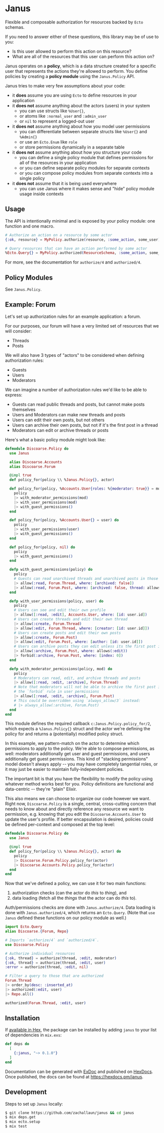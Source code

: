 # Janus

<!-- MDOC -->

Flexible and composable authorization for resources backed by `Ecto` schemas.

If you need to answer either of these questions, this library may be of use to you:

- Is this user allowed to perform this action on this resource?
- What are all of the resources that this user can perform this action on?

Janus operates on a **policy**, which is a data structure created for a specific user that represents the actions they're allowed to perform.
You define policies by creating a **policy module** using the `Janus.Policy` API.

Janus tries to make very few assumptions about your code:

- it **does** assume you are using `Ecto` to define resources in your application
- it **does not** assume anything about the actors (users) in your system
  - you can use structs like `%User{}`,
  - or atoms like `:normal_user` and `:admin_user`
  - or `nil` to represent a logged-out user
- it **does not** assume anything about how you model user permissions
  - you can differentiate between separate structs like `%User{}` and `%Admin{}`
  - or use an `Ecto.Enum` like `role`
  - or store permissions dynamically in a separate table
- it **does not** assume anything about how you structure your code
  - you can define a single policy module that defines permissions for all of the resources in your application
  - or you can define separate policy modules for separate contexts
  - or you can compose policy modules from separate contexts into a single policy
- it **does not** assume that it is being used everywhere
  - you can use Janus where it makes sense and "hide" policy module usage inside contexts

## Usage

The API is intentionally minimal and is exposed by your policy module: one function and one macro.

```elixir
# Authorize an action on a resource by some actor
{:ok, resource} = MyPolicy.authorize(resource, :some_action, some_user)

# Query resources that can have an action performed by some actor
%Ecto.Query{} = MyPolicy.authorized(ResourceSchema, :some_action, some_user)
```

For more, see the documentation for `authorize/4` and `authorized/4`.

## Policy Modules

See `Janus.Policy`.

## Example: Forum

Let's set up authorization rules for an example application: a forum.

For our purposes, our forum will have a very limited set of resources that we will consider:

- Threads
- Posts

We will also have 3 types of "actors" to be considered when defining authorization rules:

- Guests
- Users
- Moderators

We can imagine a number of authorization rules we'd like to be able to express:

- Guests can read public threads and posts, but cannot make posts themselves
- Users and Moderators can make new threads and posts
- Users can edit their own posts, but not others
- Users can archive their own posts, but not if it's the first post in a thread
- Moderators can edit or archive threads or posts

Here's what a basic policy module might look like:

```elixir
defmodule Discoarse.Policy do
  use Janus

  alias Discoarse.Accounts
  alias Discoarse.Forum

  @impl true
  def policy_for(policy \\ %Janus.Policy{}, actor)

  def policy_for(policy, %Accounts.User{roles: %{moderator: true}} = mod) do
    policy
    |> with_moderator_permissions(mod)
    |> with_user_permissions(mod)
    |> with_guest_permissions()
  end

  def policy_for(policy, %Accounts.User{} = user) do
    policy
    |> with_user_permissions(user)
    |> with_guest_permissions()
  end

  def policy_for(policy, nil) do
    policy
    |> with_guest_permissions()
  end

  defp with_guest_permissions(policy) do
    policy
    # Guests can read unarchived threads and unarchived posts in those threads
    |> allow(:read, Forum.Thread, where: [archived: false])
    |> allow(:read, Forum.Post, where: [archived: false, thread: allows(:read)])
  end

  defp with_user_permissions(policy, user) do
    policy
    # Users can see and edit their own profile
    |> allow([:read, :edit], Accounts.User, where: [id: user.id])
    # Users can create threads and edit their own thread
    |> allow(:create, Forum.Thread)
    |> allow(:edit, Forum.Thread, where: [creator: [id: user.id]])
    # Users can create posts and edit their own posts
    |> allow(:create, Forum.Post)
    |> allow(:edit, Forum.Post, where: [author: [id: user.id]])
    # Users can archive posts they can edit unless its the first post in a thread
    |> allow(:archive, Forum.Post, where: allows(:edit))
    |> forbid(:archive, Forum.Post, where: [index: 0])
  end

  defp with_moderator_permissions(policy, mod) do
    policy
    # Moderators can read, edit, and archive threads and posts
    |> allow([:read, :edit, :archive], Forum.Thread)
    # Note that moderators will not be able to archive the first post in a thread due to
    # the `forbid` rule in user permissions
    |> allow([:read, :edit, :archive], Forum.Post)
    # This could be overridden using `always_allow/3` instead:
    # |> always_allow(:archive, Forum.Post)
  end
end
```

This module defines the required callback `c:Janus.Policy.policy_for/2`, which expects a `%Janus.Policy{}` struct and the actor we're defining the policy for and returns a (potentially) modified policy struct.

In this example, we pattern-match on the actor to determine which permissions to apply to the policy.
We're able to compose permissions, as well: moderators additionally get user and guest permissions, and users additionally get guest permissions.
This kind of "stacking permissions" model doesn't always apply -- you may have completely tangential roles, or it may just be easier to maintain fully-independent policies.

The important bit is that you have the flexibility to modify the policy using whatever method works best for you.
Policy definitions are functional and data-centric -- they're "plain" Elixir.

This also means we can choose to organize our code however we want.
Right now, `Discoarse.Policy` is a single, central, cross-cutting concern that needs to know about and directly reference any resource we want to permission, e.g. knowing that you edit the `Discoarse.Accounts.User` to update the user's profile.
If better encapsulation is desired, policies could be defined per-context and composed at the top level:

```elixir
defmodule Discoarse.Policy do
  use Janus

  @impl true
  def policy_for(policy \\ %Janus.Policy{}, actor) do
    policy
    |> Discoarse.Forum.Policy.policy_for(actor)
    |> Discoarse.Accounts.Policy.policy_for(actor)
  end
end
```

Now that we've defined a policy, we can use it for two main functions:

1. authorization checks (can the actor do _this_ to _thing_), and
2. data loading (fetch all the _things_ that the actor can do _this_ to).

Auth/permissions checks are done with `Janus.authorize/4`.
Data loading is done with `Janus.authorized/4`, which returns an `Ecto.Query`.
(Note that `use Janus` defined these functions on our policy module as well.)

```elixir
import Ecto.Query
alias Discoarse.{Forum, Repo}

# Imports `authorize/4` and `authorized/4`.
use Discoarse.Policy

# Authorize individual resources
{:ok, thread} = authorize(thread, :edit, moderator)
{:ok, thread} = authorize(thread, :edit, user)
:error = authorize(thread, :edit, nil)

# Filter a query to those that are authorized
Forum.Thread
|> order_by(desc: :inserted_at)
|> authorized(:edit, user)
|> Repo.all()

authorized(Forum.Thread, :edit, user)
```


<!-- MDOC -->

## Installation

If [available in Hex](https://hex.pm/docs/publish), the package can be installed by adding `janus` to your list of dependencies in `mix.exs`:

```elixir
def deps do
  [
    {:janus, "~> 0.1.0"}
  ]
end
```

Documentation can be generated with [ExDoc](https://github.com/elixir-lang/ex_doc) and published on [HexDocs](https://hexdocs.pm).
Once published, the docs can be found at <https://hexdocs.pm/janus>.

## Development

Steps to set up `Janus` locally:

```bash
$ git clone https://github.com/zachallaun/janus && cd janus
$ mix deps.get
$ mix ecto.setup
$ mix test
```
